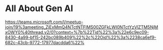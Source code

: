 # All About Gen AI

https://teams.microsoft.com/l/meetup-join/19%3ameeting_ZjExMmQ4NTctNTFlMS00ZGFkLWI0NTctYzVlZTM5NjMxOWY0%40thread.v2/0?context=%7b%22Tid%22%3a%22e6c9ec09-8430-4a99-bf15-242bc089b409%22%2c%22Oid%22%3a%2238ca6ef9-682c-43cb-9772-17977dacdda6%22%
